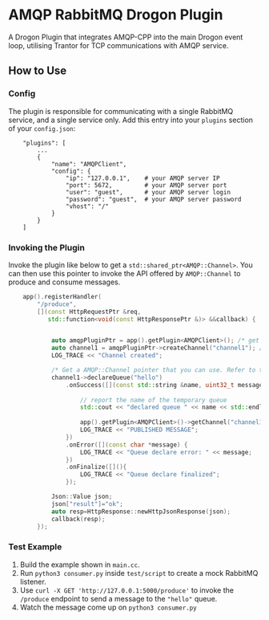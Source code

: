 # AMQP RabbitMQ Drogon Plugin
A Drogon Plugin that integrates AMQP-CPP into the main Drogon event loop, utilising Trantor for TCP communications with AMQP service.

## How to Use
### Config
The plugin is responsible for communicating with a single RabbitMQ service, and a single service only. Add this entry into your `plugins` section of your `config.json`:

```
    "plugins": [
        ...
        {
            "name": "AMQPClient",
            "config": {
                "ip": "127.0.0.1",    # your AMQP server IP
                "port": 5672,         # your AMQP server port
                "user": "guest",      # your AMQP server login
                "password": "guest",  # your AMQP server password
                "vhost": "/"
            }
        }
    ]
```

### Invoking the Plugin

Invoke the plugin like below to get a `std::shared_ptr<AMQP::Channel>`. You can then use this pointer to invoke the API offered by `AMQP::Channel` to produce and consume messages. 
```cpp
    app().registerHandler(
        "/produce",
        [](const HttpRequestPtr &req,
           std::function<void(const HttpResponsePtr &)> &&callback) {


            auto amqpPluginPtr = app().getPlugin<AMQPClient>(); /* get the plugin ptr */
            auto channel1 = amqpPluginPtr->createChannel("channel1"); /* create channel. This will fetch existing channel of same name if exists */
            LOG_TRACE << "Channel created";

            /* Get a AMQP::Channel pointer that you can use. Refer to the AMQP-CPP API for more details */
            channel1->declareQueue("hello")
                .onSuccess([](const std::string &name, uint32_t messagecount, uint32_t consumercount) {
                
                    // report the name of the temporary queue
                    std::cout << "declared queue " << name << std::endl;
                    
                    app().getPlugin<AMQPClient>()->getChannel("channel1").value()->publish  ("", "hello", "Hello world! What's up, my guy!");
                    LOG_TRACE << "PUBLISHED MESSAGE";
                })
                .onError([](const char *message) {
                    LOG_TRACE << "Queue declare error: " << message;
                })
                .onFinalize([](){
                    LOG_TRACE << "Queue declare finalized";
                });

            Json::Value json;
            json["result"]="ok";
            auto resp=HttpResponse::newHttpJsonResponse(json);
            callback(resp);
        });
```

### Test Example
1. Build the example shown in `main.cc`.
2. Run `python3 consumer.py` inside `test/script` to create a mock RabbitMQ listener.
3. Use `curl -X GET 'http://127.0.0.1:5000/produce'` to invoke the `/produce` endpoint to send a message to the `"hello"` queue.
4. Watch the message come up on `python3 consumer.py`
